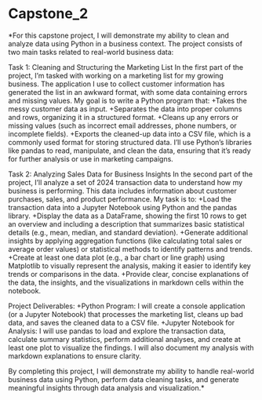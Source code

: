 # Capstone_2
*For this capstone project, I will demonstrate my ability to clean and analyze data using Python in a business context. The project consists of two main tasks related to real-world business data:

Task 1: Cleaning and Structuring the Marketing List
In the first part of the project, I’m tasked with working on a marketing list for my growing business. The application I use to collect customer information has generated the list in an awkward format, with some data containing errors and missing values. My goal is to write a Python program that:
+Takes the messy customer data as input.
+Separates the data into proper columns and rows, organizing it in a structured format.
+Cleans up any errors or missing values (such as incorrect email addresses, phone numbers, or incomplete fields).
+Exports the cleaned-up data into a CSV file, which is a commonly used format for storing structured data.
I’ll use Python’s libraries like pandas to read, manipulate, and clean the data, ensuring that it’s ready for further analysis or use in marketing campaigns.

Task 2: Analyzing Sales Data for Business Insights
In the second part of the project, I’ll analyze a set of 2024 transaction data to understand how my business is performing. This data includes information about customer purchases, sales, and product performance. My task is to:
+Load the transaction data into a Jupyter Notebook using Python and the pandas library.
+Display the data as a DataFrame, showing the first 10 rows to get an overview and including a description that summarizes basic statistical details (e.g., mean, median, and standard deviation).
+Generate additional insights by applying aggregation functions (like calculating total sales or average order values) or statistical methods to identify patterns and trends.
+Create at least one data plot (e.g., a bar chart or line graph) using Matplotlib to visually represent the analysis, making it easier to identify key trends or comparisons in the data.
+Provide clear, concise explanations of the data, the insights, and the visualizations in markdown cells within the notebook.

Project Deliverables:
+Python Program: I will create a console application (or a Jupyter Notebook) that processes the marketing list, cleans up bad data, and saves the cleaned data to a CSV file.
+Jupyter Notebook for Analysis: I will use pandas to load and explore the transaction data, calculate summary statistics, perform additional analyses, and create at least one plot to visualize the findings. I will also document my analysis with markdown explanations to ensure clarity.

By completing this project, I will demonstrate my ability to handle real-world business data using Python, perform data cleaning tasks, and generate meaningful insights through data analysis and visualization.*
